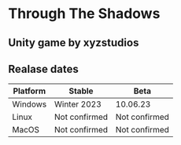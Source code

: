 # Through The Shadows
## Unity game by xyzstudios

## Realase dates
| Platform | Stable        | Beta          |
|----------|---------------|---------------|
| Windows  | Winter 2023   | 10.06.23      |
| Linux    | Not confirmed | Not confirmed |
| MacOS    | Not confirmed | Not confirmed |
